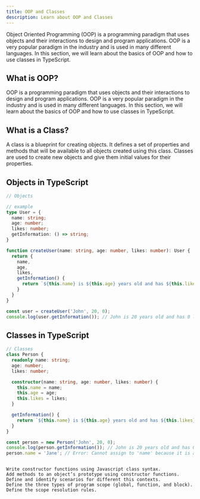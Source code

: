 ```yaml
---
title: OOP and Classes
description: Learn about OOP and Classes
---
```


Object Oriented Programming (OOP) is a programming paradigm that uses objects and their interactions to design and program applications. OOP is a very popular paradigm in the industry and is used in many different languages. In this section, we will learn about the basics of OOP and how to use classes in TypeScript.

## What is OOP?

OOP is a programming paradigm that uses objects and their interactions to design and program applications. OOP is a very popular paradigm in the industry and is used in many different languages. In this section, we will learn about the basics of OOP and how to use classes in TypeScript.

## What is a Class?

A class is a blueprint for creating objects. It defines a set of properties and methods that will be available to all objects created using this class. Classes are used to create new objects and give them initial values for their properties.

## Objects in TypeScript

```ts
// Objects

// example
type User = {
  name: string;
  age: number;
  likes: number;
  getInformation: () => string;
}

function createUser(name: string, age: number, likes: number): User {
  return {
    name,
    age,
    likes,
    getInformation() {
      return `${this.name} is ${this.age} years old and has ${this.likes} likes`;
    }
  }
}

const user = createUser('John', 20, 0);
console.log(user.getInformation()); // John is 20 years old and has 0 likes


```

## Classes in TypeScript

```ts
// Classes
class Person {
  readonly name: string;
  age: number;
  likes: number;

  constructor(name: string, age: number, likes: number) {
    this.name = name;
    this.age = age;
    this.likes = likes;
  }

  getInformation() {
    return `${this.name} is ${this.age} years old and has ${this.likes} likes`;
  }
}

const person = new Person('John', 20, 0);
console.log(person.getInformation()); // John is 20 years old and has 0 likes
person.name = 'Jane'; // Error: Cannot assign to 'name' because it is a read-only property.
```

```

Write constructor functions using Javascript class syntax.
Add methods to an object’s prototype using constructor functions.
Define and identify scenarios for different this contexts.
Define the three types of program scope (global, function, and block).
Define the scope resolution rules.
